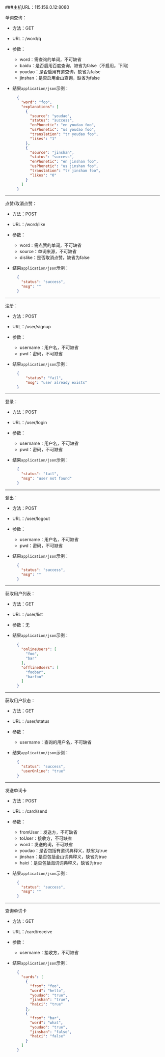 ###主机URL：115.159.0.12:8080

单词查询：

* 方法：GET
* URL：/word/q
* 参数：
  * word：需查询的单词，不可缺省
  * baidu：是否启用百度查询，缺省为false（不启用，下同）
  * youdao：是否启用有道查询，缺省为false
  * jinshan：是否启用金山查询，缺省为false
* 结果`application/json`示例：

  ```json
    {
      "word": "foo",
      "explanations": [
        {
          "source": "youdao",
          "status": "success",
          "enPhonetic": "en youdao foo",
          "usPhonetic": "us youdao foo",
          "translation": "tr youdao foo",
          "likes": "1"
        },
        {
          "source": "jinshan",
          "status": "success",
          "enPhonetic": "en jinshan foo",
          "usPhonetic": "us jinshan foo",
          "translation": "tr jinshan foo",
          "likes": "0"
        }
      ]
    }
  ```

---

点赞/取消点赞：

* 方法：POST
* URL：/word/like
* 参数：
  * word：需点赞的单词，不可缺省
  * source：单词来源，不可缺省
  * dislike：是否取消点赞，缺省为false
* 结果`application/json`示例：

  ```json
    {
      "status": "success",
      "msg": ""
    }
  ```

---

注册：

* 方法：POST
* URL：/user/signup
* 参数：
  * username：用户名，不可缺省
  * pwd：密码，不可缺省
* 结果`application/json`示例：

  ```json
    {
        "status": "fail",
        "msg": "user already exists"
    }
  ```

---

登录：

* 方法：POST
* URL：/user/login
* 参数：
  * username：用户名，不可缺省
  * pwd：密码，不可缺省
* 结果`application/json`示例：

  ```json
    {
      "status": "fail",
      "msg": "user not found"
    }
  ```

---

登出：

* 方法：POST
* URL：/user/logout
* 参数：
  * username：用户名，不可缺省
  * pwd：密码，不可缺省
* 结果`application/json`示例：

  ```json
    {
      "status": "success",
      "msg": ""
    }
  ```

---

获取用户列表：

* 方法：GET
* URL：/user/list
* 参数：无
* 结果`application/json`示例：

  ```json
    {
      "onlineUsers": [
        "foo",
        "bar"
      ],
      "offlineUsers": [
        "foobar",
        "barfoo"
      ]
    }
  ```

---

获取用户状态：

* 方法：GET
* URL：/user/status
* 参数：
  * username：查询的用户名，不可缺省
* 结果`application/json`示例：

  ```json
    {
      "status": "success",
      "userOnline": "true"
    }
  ```

---

发送单词卡

* 方法：POST
* URL：/card/send
* 参数：
  * fromUser：发送方，不可缺省
  * toUser：接收方，不可缺省
  * word：发送的词，不可缺省
  * youdao：是否包括有道词典释义，缺省为true
  * jinshan：是否包括金山词典释义，缺省为true
  * haici：是否包括海词词典释义，缺省为true
* 结果`application/json`示例：

  ```json
    {
      "status": "success",
      "msg": ""
    }
  ```

---

查询单词卡

* 方法：GET
* URL：/card/receive
* 参数：
  * username：接收方，不可缺省
* 结果`application/json`示例：

  ```json
    {
      "cards": [
        {
          "from": "foo",
          "word": "hello",
          "youdao": "true",
          "jinshan": "true",
          "haici": "true"
        },
        {
          "from": "bar",
          "word": "what",
          "youdao": "true",
          "jinshan": "false",
          "haici": "false"
        }
      ]
    }
  ```
